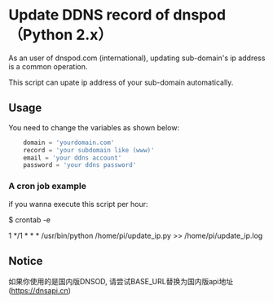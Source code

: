 # Update DDNS record of dnspod （Python 2.x）
As an user of dnspod.com (international), updating sub-domain's ip address is a common operation.

This script can upate ip address of your sub-domain automatically.


## Usage
You need to change the variables as shown below:


```python
    domain = 'yourdomain.com'
    record = 'your subdomain like (www)'
    email = 'your ddns account'
    password = 'your ddns password'
```
### A cron job example
if you wanna execute this script per hour:

$ crontab -e

1 */1 * * * /usr/bin/python /home/pi/update_ip.py >> /home/pi/update_ip.log


## Notice
如果你使用的是国内版DNSOD, 请尝试BASE_URL替换为国内版api地址(https://dnsapi.cn)
